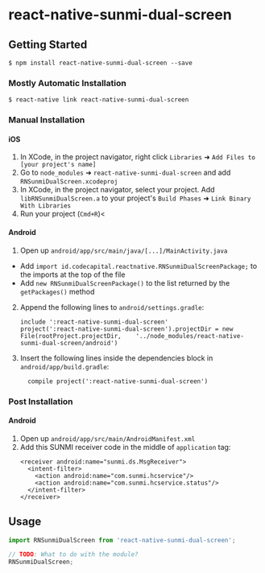 
# react-native-sunmi-dual-screen

## Getting Started

`$ npm install react-native-sunmi-dual-screen --save`

### Mostly Automatic Installation

`$ react-native link react-native-sunmi-dual-screen`

### Manual Installation


#### iOS

1. In XCode, in the project navigator, right click `Libraries` ➜ `Add Files to [your project's name]`
2. Go to `node_modules` ➜ `react-native-sunmi-dual-screen` and add `RNSunmiDualScreen.xcodeproj`
3. In XCode, in the project navigator, select your project. Add `libRNSunmiDualScreen.a` to your project's `Build Phases` ➜ `Link Binary With Libraries`
4. Run your project (`Cmd+R`)<

#### Android

1. Open up `android/app/src/main/java/[...]/MainActivity.java`
  - Add `import id.codecapital.reactnative.RNSunmiDualScreenPackage;` to the imports at the top of the file
  - Add `new RNSunmiDualScreenPackage()` to the list returned by the `getPackages()` method
2. Append the following lines to `android/settings.gradle`:
  	```
  	include ':react-native-sunmi-dual-screen'
  	project(':react-native-sunmi-dual-screen').projectDir = new File(rootProject.projectDir, 	'../node_modules/react-native-sunmi-dual-screen/android')
  	```
3. Insert the following lines inside the dependencies block in `android/app/build.gradle`:
  	```
      compile project(':react-native-sunmi-dual-screen')
  	```


### Post Installation


#### Android

1. Open up `android/app/src/main/AndroidManifest.xml`
2. Add this SUNMI receiver code in the middle of `application` tag:
    ```
    <receiver android:name="sunmi.ds.MsgReceiver">
      <intent-filter>
        <action android:name="com.sunmi.hcservice"/>
        <action android:name="com.sunmi.hcservice.status"/>
      </intent-filter>
    </receiver>
    ```


## Usage

```javascript
import RNSunmiDualScreen from 'react-native-sunmi-dual-screen';

// TODO: What to do with the module?
RNSunmiDualScreen;
```

